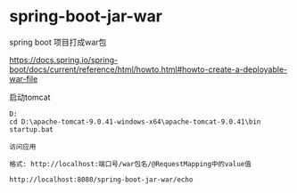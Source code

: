 # spring-boot-jar-war

spring boot 项目打成war包

https://docs.spring.io/spring-boot/docs/current/reference/html/howto.html#howto-create-a-deployable-war-file

启动tomcat 

```
D:
cd D:\apache-tomcat-9.0.41-windows-x64\apache-tomcat-9.0.41\bin
startup.bat

访问应用

格式: http://localhost:端口号/war包名/@RequestMapping中的value值

http://localhost:8080/spring-boot-jar-war/echo

```

